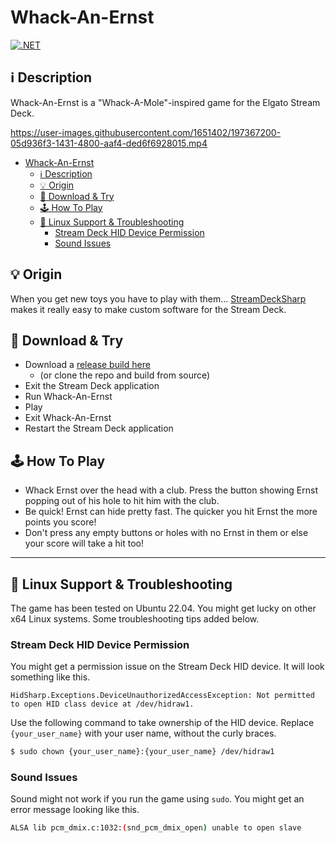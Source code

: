 # Whack-An-Ernst

[![.NET](https://github.com/hagronnestad/streamdeck-whack-an-ernst/actions/workflows/dotnet.yml/badge.svg)](https://github.com/hagronnestad/streamdeck-whack-an-ernst/actions/workflows/dotnet.yml)

## ℹ️ Description

Whack-An-Ernst is a "Whack-A-Mole"-inspired game for the Elgato Stream Deck.

https://user-images.githubusercontent.com/1651402/197367200-05d936f3-1431-4800-aaf4-ded6f6928015.mp4

- [Whack-An-Ernst](#whack-an-ernst)
  - [ℹ️ Description](#ℹ️-description)
  - [💡 Origin](#-origin)
  - [💾 Download & Try](#-download--try)
  - [🕹️ How To Play](#️-how-to-play)
  - [🐧 Linux Support & Troubleshooting](#-linux-support--troubleshooting)
    - [Stream Deck HID Device Permission](#stream-deck-hid-device-permission)
    - [Sound Issues](#sound-issues)


## 💡 Origin

When you get new toys you have to play with them... [StreamDeckSharp
](https://github.com/OpenMacroBoard/StreamDeckSharp) makes it really easy to make custom software for the Stream Deck.


## 💾 Download & Try

- Download a [release build here](https://github.com/hagronnestad/streamdeck-whack-an-ernst/releases)
  - (or clone the repo and build from source)
- Exit the Stream Deck application
- Run Whack-An-Ernst
- Play
- Exit Whack-An-Ernst
- Restart the Stream Deck application


## 🕹️ How To Play

- Whack Ernst over the head with a club. Press the button showing Ernst popping out of his hole to hit him with the club.
- Be quick! Ernst can hide pretty fast. The quicker you hit Ernst the more points you score!
- Don't press any empty buttons or holes with no Ernst in them or else your score will take a hit too!

---

## 🐧 Linux Support & Troubleshooting

The game has been tested on Ubuntu 22.04. You might get lucky on other x64 Linux systems. Some troubleshooting tips added below.

### Stream Deck HID Device Permission

You might get a permission issue on the Stream Deck HID device. It will look something like this.

```
HidSharp.Exceptions.DeviceUnauthorizedAccessException: Not permitted to open HID class device at /dev/hidraw1.
```

Use the following command to take ownership of the HID device. Replace `{your_user_name}` with your user name, without the curly braces.

```bash
$ sudo chown {your_user_name}:{your_user_name} /dev/hidraw1
```

### Sound Issues

Sound might not work if you run the game using `sudo`. You might get an error message looking like this.

```bash
ALSA lib pcm_dmix.c:1032:(snd_pcm_dmix_open) unable to open slave
```

